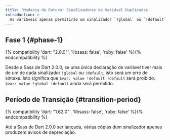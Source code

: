 ```yaml
---
title: 'Mudança de Rutura: Sinalizadores de Variável Duplicadas'
introduction: >
  As variáveis apenas permitirão um sinalizador `!global` ou `!default`. Os sinalizadores duplicados nunca tiveram efeito adicional, isto apenas garante que as folhas de estilo sejam mais consistentes.
---
```


## Fase 1 {#phase-1}

{% compatibility 'dart: "2.0.0"', 'libsass: false', 'ruby: false' %}{% endcompatibility %}

Desde a Sass de Dart 2.0.0, se uma única declaração de variável tiver mais de um de cada sinalizador `!global` ou `!default`, isto será um erro de sintaxe. Isto significa que `$var: value !default !default` será proibido. `$var: value !global !default` ainda será permitido.

## Período de Transição {#transition-period}

{% compatibility 'dart: "1.62.0"', 'libsass: false', 'ruby: false' %}{% endcompatibility %}

Até a Sass de Dart 2.0.0 ser lançada, várias cópias dum sinalizador apenas produzem avisos de depreciação.
